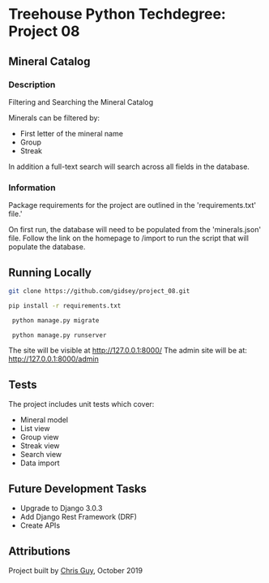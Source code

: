 # Treehouse Python Techdegree: Project 08

## Mineral Catalog

### Description
Filtering and Searching the Mineral Catalog

Minerals can be filtered by:
* First letter of the mineral name
* Group
* Streak

In addition a full-text search will search across all fields in the database.
 
### Information 
Package requirements for the project are outlined in the 'requirements.txt' file.'

On first run, the database will need to be populated from the 'minerals.json' file.
Follow the link on the homepage to /import to run the script that will populate the database.

## Running Locally

```bash
git clone https://github.com/gidsey/project_08.git
```

```bash
pip install -r requirements.txt
```
  
```bash
 python manage.py migrate
```

```bash
 python manage.py runserver
```

The site will be visible at http://127.0.0.1:8000/
The admin site will be at: http://127.0.0.1:8000/admin


## Tests
The project includes unit tests which cover:
* Mineral model
* List view
* Group view
* Streak view
* Search view
* Data import


## Future Development Tasks
* Upgrade to Django 3.0.3
* Add Django Rest Framework (DRF)
* Create APIs


## Attributions

Project built by [Chris Guy](https://www.linkedin.com/in/gidsey/), October 2019



